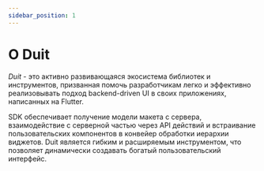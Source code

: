 ```yaml
---
sidebar_position: 1
---
```


# О Duit

*Duit* - это активно развивающаяся экосистема библиотек и инструментов, призванная помочь
разработчикам легко и эффективно реализовывать подход backend-driven UI в своих приложениях,
написанных на Flutter.

SDK обеспечивает получение модели макета с сервера, взаимодействие с серверной частью через
API действий и встраивание пользовательских компонентов в конвейер обработки иерархии виджетов. Duit
является гибким и расширяемым инструментом, что позволяет динамически создавать богатый
пользовательский интерфейс.